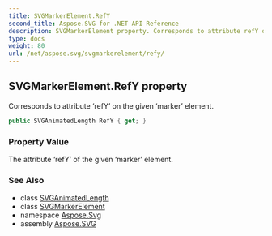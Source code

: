 ```yaml
---
title: SVGMarkerElement.RefY
second_title: Aspose.SVG for .NET API Reference
description: SVGMarkerElement property. Corresponds to attribute refY on the given marker element
type: docs
weight: 80
url: /net/aspose.svg/svgmarkerelement/refy/
---
```

## SVGMarkerElement.RefY property

Corresponds to attribute ‘refY’ on the given ‘marker’ element.

```csharp
public SVGAnimatedLength RefY { get; }
```

### Property Value

The attribute ‘refY’ of the given ‘marker’ element.

### See Also

* class [SVGAnimatedLength](../../../aspose.svg.datatypes/svganimatedlength/)
* class [SVGMarkerElement](../)
* namespace [Aspose.Svg](../../../aspose.svg/)
* assembly [Aspose.SVG](../../../)
